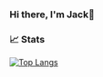 ### Hi there, I'm Jack👋


### 📈 Stats 

[![Top Langs](https://github-readme-stats-jackster0306s-projects.vercel.app/api/top-langs/?username=jackster0306)](https://github.com/jackster0306/github-readme-stats)
